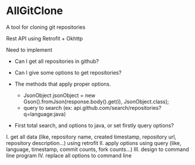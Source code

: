 # AllGitClone
A tool for cloning git repositories

Rest API using Retrofit + Okhttp

Need to implement
- Can I get all repositories in github?
- Can I give some options to get repositories?
- The methods that apply proper options.
  - JsonObject jsonObject = new Gson().fromJson(response.body().get(i), JsonObject.class);
  - query to search (ex: api.github.com/search/repositories?q=language:java)

- First total search, and options to java, or set firstly query options?


I. get all data (like, repository name, created timestamp, repository url, repository description...) using retrofit
II. apply options using query (like, language, timestamp, commit counts, fork counts...)
III. design to command line program
IV. replace all options to command line
